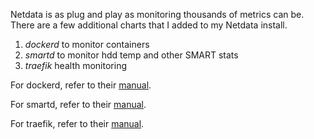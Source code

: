 Netdata is as plug and play as monitoring thousands of metrics can be. There are a few additional charts that I added to my Netdata install. 

1. _dockerd_ to monitor containers
2. _smartd_ to monitor hdd temp and other SMART stats
3. _traefik_ health monitoring

For dockerd, refer to their [manual](https://learn.netdata.cloud/docs/agent/collectors/python.d.plugin/dockerd/).

For smartd, refer to their [manual](https://learn.netdata.cloud/docs/agent/collectors/python.d.plugin/smartd_log).

For traefik, refer to their [manual](https://learn.netdata.cloud/docs/agent/collectors/python.d.plugin/traefik/).
